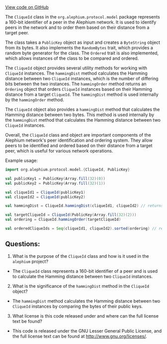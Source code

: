[View code on GitHub](https://github.com/alephium/alephium/blob/master/protocol/src/main/scala/org/alephium/protocol/model/CliqueId.scala)

The `CliqueId` class in the `org.alephium.protocol.model` package represents a 160-bit identifier of a peer in the Alephium network. It is used to identify peers in the network and to order them based on their distance from a target peer. 

The class takes a `PublicKey` object as input and creates a `ByteString` object from its bytes. It also implements the `RandomBytes` trait, which provides a random byte generator for the class. The `Ordered` trait is also implemented, which allows instances of the class to be compared and ordered.

The `CliqueId` object provides several utility methods for working with `CliqueId` instances. The `hammingDist` method calculates the Hamming distance between two `CliqueId` instances, which is the number of differing bits between the two instances. The `hammingOrder` method returns an `Ordering` object that orders `CliqueId` instances based on their Hamming distance from a target `CliqueId`. The `hammingDist` method is used internally by the `hammingOrder` method.

The `CliqueId` object also provides a `hammingDist` method that calculates the Hamming distance between two bytes. This method is used internally by the `hammingDist` method that calculates the Hamming distance between two `CliqueId` instances.

Overall, the `CliqueId` class and object are important components of the Alephium network's peer identification and ordering system. They allow peers to be identified and ordered based on their distance from a target peer, which is useful for various network operations. 

Example usage:

```scala
import org.alephium.protocol.model.{CliqueId, PublicKey}

val publicKey1 = PublicKey(Array.fill(32)(0))
val publicKey2 = PublicKey(Array.fill(32)(1))

val cliqueId1 = CliqueId(publicKey1)
val cliqueId2 = CliqueId(publicKey2)

val hammingDist = CliqueId.hammingDist(cliqueId1, cliqueId2) // returns 256

val targetCliqueId = CliqueId(PublicKey(Array.fill(32)(2)))
val ordering = CliqueId.hammingOrder(targetCliqueId)

val orderedCliqueIds = Seq(cliqueId1, cliqueId2).sorted(ordering) // returns Seq(cliqueId2, cliqueId1)
```
## Questions: 
 1. What is the purpose of the `CliqueId` class and how is it used in the `alephium` project?
- The `CliqueId` class represents a 160-bit identifier of a peer and is used to calculate the Hamming distance between two `CliqueId` instances.
2. What is the significance of the `hammingDist` method in the `CliqueId` object?
- The `hammingDist` method calculates the Hamming distance between two `CliqueId` instances by comparing the bytes of their public keys.
3. What license is this code released under and where can the full license text be found?
- This code is released under the GNU Lesser General Public License, and the full license text can be found at <http://www.gnu.org/licenses/>.